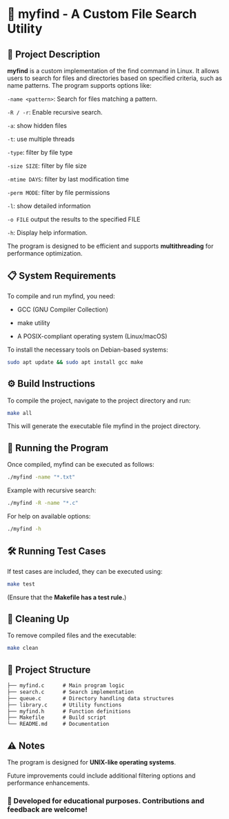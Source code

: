 # 📌 **myfind** - A Custom File Search Utility

## 📖 Project Description

**myfind** is a custom implementation of the find command in Linux. It allows users to search for files and directories based on specified criteria, such as name patterns. The program supports options like:


`-name <pattern>`: Search for files matching a pattern.

`-R / -r`: Enable recursive search.

`-a`: show hidden files

`-t`:  use multiple threads

`-type`: filter by file type

`-size SIZE`: filter by file size

`-mtime DAYS`: filter by last modification time

`-perm MODE`: filter by file permissions

`-l`: show detailed information

`-o FILE` output the results to the specified FILE

`-h`: Display help information.

The program is designed to be efficient and supports **multithreading** for performance optimization.


## 📋 System Requirements

To compile and run myfind, you need:

- GCC (GNU Compiler Collection)

- make utility

- A POSIX-compliant operating system (Linux/macOS)

To install the necessary tools on Debian-based systems:

```bash
sudo apt update && sudo apt install gcc make
```

## ⚙️ Build Instructions

To compile the project, navigate to the project directory and run:

```bash
make all
```

This will generate the executable file myfind in the project directory.


## 🚀 Running the Program

Once compiled, myfind can be executed as follows:

```bash
./myfind -name "*.txt"
```

Example with recursive search:

```bash
./myfind -R -name "*.c"
```

For help on available options:

```bash
./myfind -h
```

## 🛠 Running Test Cases

If test cases are included, they can be executed using:

```bash
make test
```

(Ensure that the **Makefile has a test rule.**)


## 🧹 Cleaning Up

To remove compiled files and the executable:

```bash
make clean
```

## 📂 Project Structure

```md
├── myfind.c      # Main program logic
├── search.c      # Search implementation
├── queue.c       # Directory handling data structures
├── library.c     # Utility functions
├── myfind.h      # Function definitions
├── Makefile      # Build script
└── README.md     # Documentation
```
## ⚠️ Notes

The program is designed for **UNIX-like operating systems**.

Future improvements could include additional filtering options and performance enhancements.

### 📌 Developed for educational purposes. Contributions and feedback are welcome!
